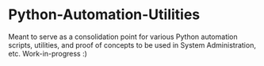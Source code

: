# Python-Automation-Utilities
Meant to serve as a consolidation point for various Python automation scripts, utilities, and proof of concepts to be used in System Administration, etc. Work-in-progress :)

